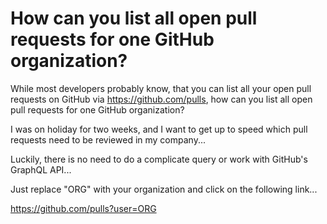 # How can you list all open pull requests for one GitHub organization?

While most developers probably know,
that you can list all your open pull requests on GitHub via https://github.com/pulls,
how can you list all open pull requests for one GitHub organization?

I was on holiday for two weeks,
and I want to get up to speed which pull requests need to be reviewed in my company...

Luckily, there is no need to do a complicate query or work with GitHub's GraphQL API...

Just replace "ORG" with your organization and click on the following link...

https://github.com/pulls?user=ORG
